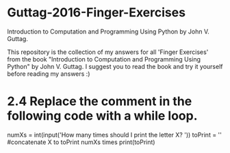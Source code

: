 # Guttag-2016-Finger-Exercises

Introduction to Computation and Programming Using Python by John V. Guttag.

This repository is the collection of my answers for all 'Finger Exercises' from the book "Introduction to Computation and Programming Using Python" by John V. Guttag.
I suggest you to read the book and try it yourself before reading my answers :)

# 2.4 Replace the comment in the following code with a while loop.
numXs = int(input('How many times should I print the letter X? '))
toPrint = ''
#concatenate X to toPrint numXs times
print(toPrint)
